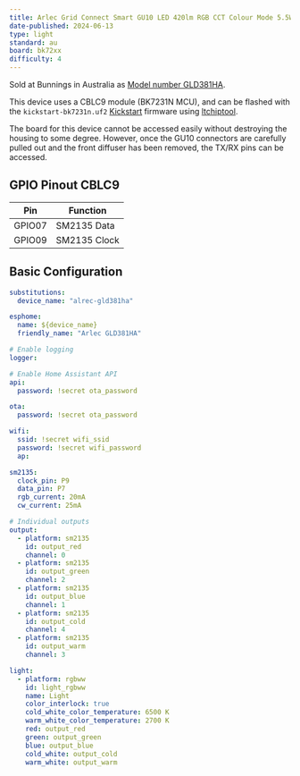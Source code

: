 ```yaml
---
title: Arlec Grid Connect Smart GU10 LED 420lm RGB CCT Colour Mode 5.5W Globe (GLD381HA)
date-published: 2024-06-13
type: light
standard: au
board: bk72xx
difficulty: 4
---
```



Sold at Bunnings in Australia as [Model number GLD381HA](https://www.bunnings.com.au/arlec-grid-connect-smart-gu10-led-420lm-rgb-cct-colour-mode-5-5w-globe_p0329569).

This device uses a CBLC9 module (BK7231N MCU), and can be flashed with the `kickstart-bk7231n.uf2` [Kickstart](https://github.com/libretiny-eu/esphome-kickstart) firmware using [ltchiptool](https://github.com/libretiny-eu/ltchiptool).

The board for this device cannot be accessed easily without destroying the housing to some degree. However, once the GU10 connectors are carefully pulled out and the front diffuser has been removed, the TX/RX pins can be accessed.

## GPIO Pinout CBLC9

| Pin    | Function              |
| ------ | --------------------- |
| GPIO07 | SM2135 Data           |
| GPIO09 | SM2135 Clock          |

## Basic Configuration

```yaml
substitutions:
  device_name: "alrec-gld381ha"

esphome:
  name: ${device_name}
  friendly_name: "Arlec GLD381HA"

# Enable logging
logger:

# Enable Home Assistant API
api:
  password: !secret ota_password

ota:
  password: !secret ota_password

wifi:
  ssid: !secret wifi_ssid
  password: !secret wifi_password
  ap:

sm2135:
  clock_pin: P9
  data_pin: P7
  rgb_current: 20mA
  cw_current: 25mA

# Individual outputs
output:
  - platform: sm2135
    id: output_red
    channel: 0
  - platform: sm2135
    id: output_green
    channel: 2
  - platform: sm2135
    id: output_blue
    channel: 1
  - platform: sm2135
    id: output_cold
    channel: 4
  - platform: sm2135
    id: output_warm
    channel: 3

light:
  - platform: rgbww
    id: light_rgbww
    name: Light
    color_interlock: true
    cold_white_color_temperature: 6500 K
    warm_white_color_temperature: 2700 K
    red: output_red
    green: output_green
    blue: output_blue
    cold_white: output_cold
    warm_white: output_warm
```
